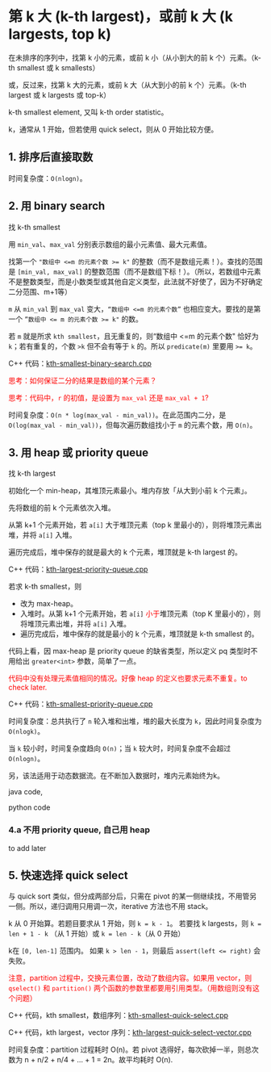 # 第 k 大 (k-th largest)，或前 k 大 (k largests, top k)

在未排序的序列中，找第 k 小的元素，或前 k 小（从小到大的前 k 个）元素。（k-th smallest 或 k smallests）

或，反过来，找第 k 大的元素，或前 k 大（从大到小的前 k 个）元素。（k-th largest 或 k largests 或 top-k）

k-th smallest element, 又叫 k-th order statistic。

k，通常从 1 开始，但若使用 quick select，则从 0 开始比较方便。

## 1. 排序后直接取数

时间复杂度：`O(nlogn)`。

## 2. 用 binary search

找 k-th smallest

用 `min_val`、`max_val` 分别表示数组的最小元素值、最大元素值。

找第一个 `"数组中 <=m 的元素个数 >= k"` 的整数（而不是数组元素！）。查找的范围是 `[min_val, max_val]` 的整数范围（而不是数组下标！）。（所以，若数组中元素不是整数类型，而是小数类型或其他自定义类型，此法就不好使了，因为不好确定二分范围、m+1等）

`m` 从 `min_val` 到 `max_val` 变大，`“数组中 <=m 的元素个数”` 也相应变大。要找的是第一个 `”数组中 <= m 的元素个数 >= k"` 的数。

若 `m` 就是所求 `kth smallest`，且无重复的，则“数组中 <=m 的元素个数" 恰好为 `k`；若有重复的，个数 `>k` 但不会有等于 `k` 的。所以 `predicate(m)` 里要用 `>= k`。

C++ 代码：[kth-smallest-binary-search.cpp](code/kth-smallest-binary-search.cpp)

<font color=red>
思考：如何保证二分的结果是数组的某个元素？

思考：代码中，`r` 的初值，是设置为 `max_val` 还是 `max_val + 1`?
</font>

时间复杂度：`O(n * log(max_val - min_val))`。在此范围内二分，是 `O(log(max_val - min_val))`，但每次遍历数组找小于 `m` 的元素个数，用 `O(n)`。 

## 3. 用 heap 或 priority queue

找 k-th largest

初始化一个 min-heap，其堆顶元素最小。堆内存放「从大到小前 k 个元素」。

先将数组的前 k 个元素依次入堆。

从第 k+1 个元素开始，若 `a[i]` 大于堆顶元素（top k 里最小的），则将堆顶元素出堆，并将 `a[i]` 入堆。

遍历完成后，堆中保存的就是最大的 k 个元素，堆顶就是 k-th largest 的。

C++ 代码：[kth-largest-priority-queue.cpp](code/kth-largest-priority-queue.cpp)

若求 k-th smallest，则
* 改为 max-heap。
* 入堆时。从第 k+1 个元素开始，若 `a[i]` <font color=red>小于</font>堆顶元素（top K 里最小的），则将堆顶元素出堆，并将 `a[i]` 入堆。
* 遍历完成后，堆中保存的就是最小的 k 个元素，堆顶就是 k-th smallest 的。

代码上看，因 max-heap 是 priority queue 的缺省类型，所以定义 pq 类型时不用给出 `greater<int>` 参数，简单了一点。

<font color=red>代码中没有处理元素值相同的情况。好像 heap 的定义也要求元素不重复。to check later.</font>

C++ 代码：[kth-smallest-priority-queue.cpp](code/kth-smallest-priority-queue.cpp)

时间复杂度：总共执行了 `n` 轮入堆和出堆，堆的最大长度为 `k`，因此时间复杂度为 `O(nlogk)`。

当 `k` 较小时，时间复杂度趋向 `O(n)`；当 `k` 较大时，时间复杂度不会超过 `O(nlogn)`。

另，该法适用于动态数据流。在不断加入数据时，堆内元素始终为k。


java code,

python code

### 4.a 不用 priority queue, 自己用 heap

to add later

## 5. 快速选择 quick select

与 quick sort 类似，但分成两部分后，只需在 pivot 的某一侧继续找，不用管另一侧。所以，递归调用只用调一次，iterative 方法也不用 stack。

k 从 0 开始算。若题目要求从 1 开始，则 `k = k - 1`。
若要找 k largests，则 `k = len + 1 - k` （从 1 开始）或 `k = len - k`（从 0 开始）

k在 `[0, len-1]` 范围内。
如果 `k > len - 1`，则最后 `assert(left <= right)` 会失败。

<font color=red>注意，partition 过程中，交换元素位置，改动了数组内容。如果用 vector，则 `qselect()` 和 `partition()` 两个函数的参数里都要用引用类型。（用数组则没有这个问题）</font>

C++ 代码，kth smallest，数组序列：[kth-smallest-quick-select.cpp](code/kth-smallest-quick-select.cpp)

C++ 代码，kth largest，vector 序列：[kth-largest-quick-select-vector.cpp](code/kth-largest-quick-select-vector.cpp)

时间复杂度：partition 过程耗时 O(n)。若 pivot 选得好，每次砍掉一半，则总次数为 n + n/2 + n/4 + … + 1 = 2n。故平均耗时 O(n).

